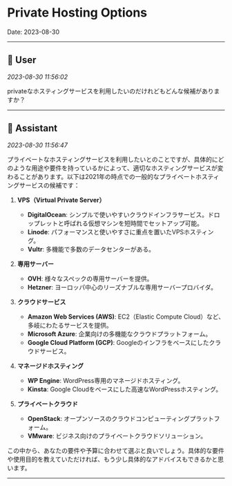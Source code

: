 # Private Hosting Options

Date: 2023-08-30

---

## 👤 User
*2023-08-30 11:56:02*

privateなホスティングサービスを利用したいのだけれどもどんな候補がありますか？

---

## 🤖 Assistant
*2023-08-30 11:56:47*

プライベートなホスティングサービスを利用したいとのことですが、具体的にどのような用途や要件を持っているかによって、適切なホスティングサービスが変わることがあります。以下は2021年の時点での一般的なプライベートホスティングサービスの候補です：

1. **VPS（Virtual Private Server）**
   - **DigitalOcean**: シンプルで使いやすいクラウドインフラサービス。ドロップレットと呼ばれる仮想マシンを短時間でセットアップ可能。
   - **Linode**: パフォーマンスと使いやすさに重点を置いたVPSホスティング。
   - **Vultr**: 多機能で多数のデータセンターがある。

2. **専用サーバー**
   - **OVH**: 様々なスペックの専用サーバーを提供。
   - **Hetzner**: ヨーロッパ中心のリーズナブルな専用サーバープロバイダ。

3. **クラウドサービス**
   - **Amazon Web Services (AWS)**: EC2（Elastic Compute Cloud）など、多岐にわたるサービスを提供。
   - **Microsoft Azure**: 企業向けの多機能なクラウドプラットフォーム。
   - **Google Cloud Platform (GCP)**: Googleのインフラをベースにしたクラウドサービス。

4. **マネージドホスティング**
   - **WP Engine**: WordPress専用のマネージドホスティング。
   - **Kinsta**: Google Cloudをベースにした高速なWordPressホスティング。

5. **プライベートクラウド**
   - **OpenStack**: オープンソースのクラウドコンピューティングプラットフォーム。
   - **VMware**: ビジネス向けのプライベートクラウドソリューション。

この中から、あなたの要件や予算に合わせて選ぶと良いでしょう。具体的な要件や使用目的を教えていただければ、もう少し具体的なアドバイスもできるかと思います。

---
